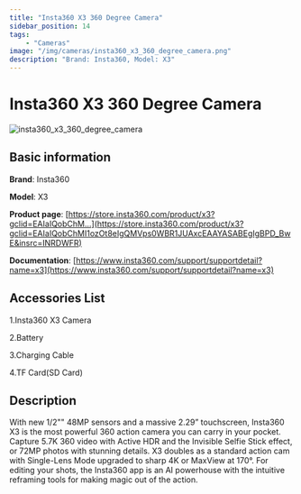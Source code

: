 ```yaml
---
title: "Insta360 X3 360 Degree Camera"
sidebar_position: 14
tags:
    - "Cameras"
image: "/img/cameras/insta360_x3_360_degree_camera.png"
description: "Brand: Insta360, Model: X3"
---
```

# Insta360 X3 360 Degree Camera

![insta360_x3_360_degree_camera](/img/cameras/insta360_x3_360_degree_camera.png)

## Basic information

**Brand**: Insta360

**Model**: X3

**Product page**: [https://store.insta360.com/product/x3?gclid=EAIaIQobChM...](https://store.insta360.com/product/x3?gclid=EAIaIQobChMI1ozOt8eIgQMVps0WBR1JUAxcEAAYASABEgIgBPD_BwE&insrc=INRDWFR)

**Documentation**: [https://www.insta360.com/support/supportdetail?name=x3](https://www.insta360.com/support/supportdetail?name=x3)

## Accessories List

1\.Insta360 X3 Camera

 2\.Battery

 3\.Charging Cable

 4\.TF Card\(SD Card\)

## Description

With new 1/2"" 48MP sensors and a massive 2\.29” touchscreen, Insta360 X3 is the most powerful 360 action camera you can carry in your pocket\. Capture 5\.7K 360 video with Active HDR and the Invisible Selfie Stick effect, or 72MP photos with stunning details\. X3 doubles as a standard action cam with Single\-Lens Mode upgraded to sharp 4K or MaxView at 170°\. For editing your shots, the Insta360 app is an AI powerhouse with the intuitive reframing tools for making magic out of the action\.

